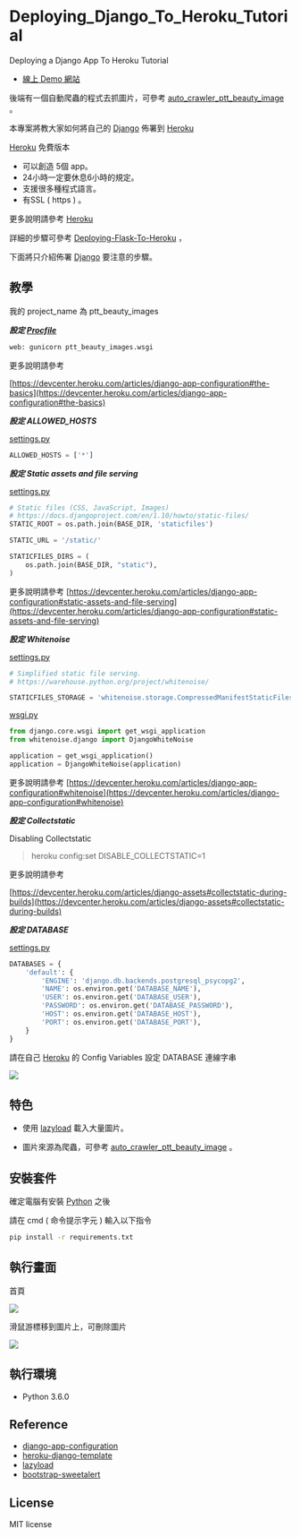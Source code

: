 # Deploying_Django_To_Heroku_Tutorial

Deploying a Django App To Heroku Tutorial

* [線上 Demo 網站](https://ptt-beauty-images.herokuapp.com/)

後端有一個自動爬蟲的程式去抓圖片，可參考 [auto_crawler_ptt_beauty_image](https://github.com/twtrubiks/auto_crawler_ptt_beauty_image) 。

本專案將教大家如何將自己的 [Django](https://www.djangoproject.com/) 佈署到
[Heroku](https://dashboard.heroku.com/)

[Heroku](https://dashboard.heroku.com/) 免費版本

* 可以創造 5個 app。
* 24小時一定要休息6小時的規定。
* 支援很多種程式語言。
* 有SSL ( https ) 。

更多說明請參考 [Heroku](https://dashboard.heroku.com/)

詳細的步驟可參考 [Deploying-Flask-To-Heroku](https://github.com/twtrubiks/Deploying-Flask-To-Heroku) ，

下面將只介紹佈署 [Django](https://www.djangoproject.com/) 要注意的步驟。

## 教學

我的 project_name 為 ptt_beauty_images

***設定 [Procfile](https://github.com/twtrubiks/Deploying_Django_To_Heroku_Tutorial/blob/master/Procfile)***

```python
web: gunicorn ptt_beauty_images.wsgi
```

更多說明請參考

[https://devcenter.heroku.com/articles/django-app-configuration#the-basics](https://devcenter.heroku.com/articles/django-app-configuration#the-basics)

***設定 ALLOWED_HOSTS***

[settings.py](https://github.com/twtrubiks/Deploying_Django_To_Heroku_Tutorial/blob/master/ptt_beauty_images/settings.py)

```python
ALLOWED_HOSTS = ['*']
```

***設定 Static assets and file serving***

[settings.py](https://github.com/twtrubiks/Deploying_Django_To_Heroku_Tutorial/blob/master/ptt_beauty_images/settings.py)

```python
# Static files (CSS, JavaScript, Images)
# https://docs.djangoproject.com/en/1.10/howto/static-files/
STATIC_ROOT = os.path.join(BASE_DIR, 'staticfiles')

STATIC_URL = '/static/'

STATICFILES_DIRS = (
    os.path.join(BASE_DIR, "static"),
)


```

更多說明請參考
[https://devcenter.heroku.com/articles/django-app-configuration#static-assets-and-file-serving](https://devcenter.heroku.com/articles/django-app-configuration#static-assets-and-file-serving)

***設定 Whitenoise***

[settings.py](https://github.com/twtrubiks/Deploying_Django_To_Heroku_Tutorial/blob/master/ptt_beauty_images/settings.py)

```python
# Simplified static file serving.
# https://warehouse.python.org/project/whitenoise/

STATICFILES_STORAGE = 'whitenoise.storage.CompressedManifestStaticFilesStorage'

```

[wsgi.py](https://github.com/twtrubiks/Deploying_Django_To_Heroku_Tutorial/blob/master/ptt_beauty_images/wsgi.py)

```python
from django.core.wsgi import get_wsgi_application
from whitenoise.django import DjangoWhiteNoise

application = get_wsgi_application()
application = DjangoWhiteNoise(application)

```

更多說明請參考 [https://devcenter.heroku.com/articles/django-app-configuration#whitenoise](https://devcenter.heroku.com/articles/django-app-configuration#whitenoise)

***設定 Collectstatic***

Disabling Collectstatic
> heroku config:set DISABLE_COLLECTSTATIC=1

更多說明請參考

[https://devcenter.heroku.com/articles/django-assets#collectstatic-during-builds](https://devcenter.heroku.com/articles/django-assets#collectstatic-during-builds)

***設定 DATABASE***

[settings.py](https://github.com/twtrubiks/Deploying_Django_To_Heroku_Tutorial/blob/master/ptt_beauty_images/settings.py)

```python
DATABASES = {
    'default': {
        'ENGINE': 'django.db.backends.postgresql_psycopg2',
        'NAME': os.environ.get('DATABASE_NAME'),
        'USER': os.environ.get('DATABASE_USER'),
        'PASSWORD': os.environ.get('DATABASE_PASSWORD'),
        'HOST': os.environ.get('DATABASE_HOST'),
        'PORT': os.environ.get('DATABASE_PORT'),
    }
}
```

請在自己 [Heroku](https://dashboard.heroku.com/) 的 Config Variables 設定 DATABASE 連線字串

![](http://i.imgur.com/KsQyZ2f.png)

## 特色

* 使用 [lazyload](https://github.com/verlok/lazyload) 載入大量圖片。

* 圖片來源為爬蟲，可參考 [auto_crawler_ptt_beauty_image](https://github.com/twtrubiks/auto_crawler_ptt_beauty_image) 。

## 安裝套件

確定電腦有安裝 [Python](https://www.python.org/) 之後

請在  cmd  ( 命令提示字元 ) 輸入以下指令

```cmd
pip install -r requirements.txt
```

## 執行畫面

首頁

![](http://i.imgur.com/Ul9qrkN.png)

滑鼠游標移到圖片上，可刪除圖片

![](http://i.imgur.com/nSuslHP.png)

## 執行環境

* Python 3.6.0

## Reference

* [django-app-configuration](https://devcenter.heroku.com/articles/django-app-configuration)
* [heroku-django-template](https://github.com/heroku/heroku-django-template)
* [lazyload](https://github.com/verlok/lazyload)
* [bootstrap-sweetalert](https://github.com/lipis/bootstrap-sweetalert)

## License

MIT license
